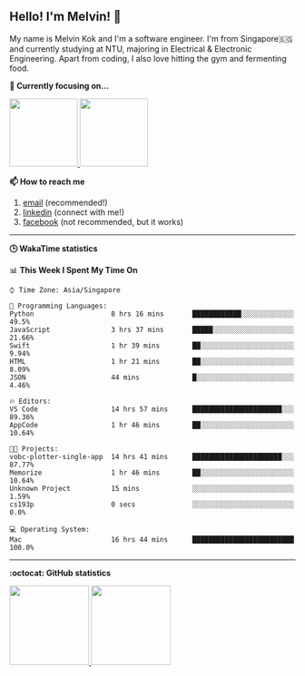<h2>Hello! I'm Melvin! 👋</h2>

My name is Melvin Kok and I'm a software engineer. I'm from Singapore🇸🇬 and currently studying at NTU, majoring in Electrical & Electronic Engineering. Apart from coding, I also love hitting the gym and fermenting food. 

<strong>🔭 Currently focusing on...</strong>

<p>
    <a href="https://github.com/melvinkokxw/stroustrup-ppp">
        <img src="https://github-readme-stats.vercel.app/api/pin/?username=melvinkokxw&repo=stroustrup-ppp&theme=dark" height=120>
    </a>
    <a href="https://github.com/melvinkokxw/improving-dl-accuracy-gan">
        <img src="https://github-readme-stats.vercel.app/api/pin/?username=melvinkokxw&repo=improving-dl-accuracy-gan&theme=dark" height=120>
    </a>
</p>


<strong>📫 How to reach me </strong>
   
   1. [email](mailto:melvinkokxw@gmail.com) (recommended!)
   2. [linkedin](https://www.linkedin.com/in/melvinkokxw) (connect with me!)
   3. [facebook](https://www.facebook.com/melvinkokxw) (not recommended, but it works)

<hr>

<strong>🕒 WakaTime statistics</strong>
<br>

<!--START_SECTION:waka-->
📊 **This Week I Spent My Time On** 

```text
⌚︎ Time Zone: Asia/Singapore

💬 Programming Languages: 
Python                   8 hrs 16 mins       ████████████░░░░░░░░░░░░░   49.5% 
JavaScript               3 hrs 37 mins       █████░░░░░░░░░░░░░░░░░░░░   21.66% 
Swift                    1 hr 39 mins        ██░░░░░░░░░░░░░░░░░░░░░░░   9.94% 
HTML                     1 hr 21 mins        ██░░░░░░░░░░░░░░░░░░░░░░░   8.09% 
JSON                     44 mins             █░░░░░░░░░░░░░░░░░░░░░░░░   4.46%

🔥 Editors: 
VS Code                  14 hrs 57 mins      ██████████████████████░░░   89.36% 
AppCode                  1 hr 46 mins        ██░░░░░░░░░░░░░░░░░░░░░░░   10.64%

🐱‍💻 Projects: 
vobc-plotter-single-app  14 hrs 41 mins      ██████████████████████░░░   87.77% 
Memorize                 1 hr 46 mins        ██░░░░░░░░░░░░░░░░░░░░░░░   10.64% 
Unknown Project          15 mins             ░░░░░░░░░░░░░░░░░░░░░░░░░   1.59% 
cs193p                   0 secs              ░░░░░░░░░░░░░░░░░░░░░░░░░   0.0%

💻 Operating System: 
Mac                      16 hrs 44 mins      █████████████████████████   100.0%

```


<!--END_SECTION:waka-->

<hr>

<strong>:octocat: GitHub statistics</strong>
<br>

<p>
  <a href="https://github.com/anuraghazra/github-readme-stats" target="_blank">
    <img src="https://github-readme-stats.vercel.app/api?username=melvinkokxw&show_icons=true&theme=dark&hide=stars"  height=140>
  </a>
  <a href="https://github.com/anuraghazra/github-readme-stats" target="_blank">
    <img src="https://github-readme-stats.vercel.app/api/top-langs/?username=melvinkokxw&hide=jupyter%20notebook&theme=dark&layout=compact"  height=140>
  </a>
</p>

<!--
**melvinkokxw/melvinkokxw** is a ✨ _special_ ✨ repository because its `README.md` (this file) appears on your GitHub profile.

Here are some ideas to get you started:

- 🔭 I’m currently working on ...
- 🌱 I’m currently learning ...
- 👯 I’m looking to collaborate on ...
- 🤔 I’m looking for help with ...
- 💬 Ask me about ...
- 📫 How to reach me: ...
- 😄 Pronouns: ...
- ⚡ Fun fact: ...
-->
